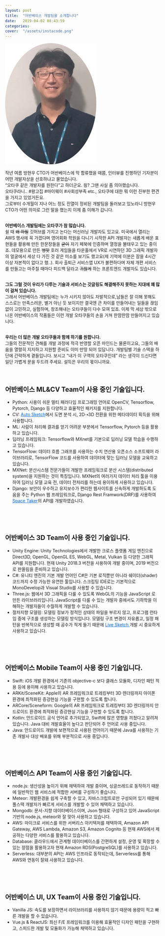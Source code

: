 ```yaml
---
layout: post
title:  "어반베이스 개발팀을 소개합니다"
date:   2019-04-02 08:43:59
categories: 
cover:  "/assets/instacode.png"
---
```



<!-- [![CTO IMAGE]({{ site.images | relative_url }}/assets/images/CTO IMAGE.jpg)]({{ site.images | relative_url }}/assets/images/CTO IMAGE.jpg) <br> -->
<img src="/assets/images/CTO IMAGE.jpg" alt="CTO IMAGE" style="margin: inherit;">

작년 여름 방현우 CTO가 어반베이스에 막 합류했을 때쯤, 인터뷰를 진행하던 기자분이 어떤 개발자상을 선호하냐고 물었습니다. <br>
“오타쿠 같은 개발자를 원한다”고 하더군요. 읭? 그땐 사실 좀 의아했습니다. <br>
오타쿠라니.. #왕고집 #마이웨이 #사회성부족 etc., 오타쿠에 대한 뭐 이런 진부한 편견을 가지고 있었거든요. <br> 그로부터 수개월이 지나 어느 정도 진열이 정비된 개발팀을 둘러보고 있노라니 방현우 CTO가 어떤 의미로 그런 말을 했는지 이제 좀 이해가 갑니다. 
<br>
<br>

**어반베이스 개발팀에는 오타쿠가 참 많습니다.** <br>
쉴 때 ~~왜 하필~~ 깃허브를 가지고 논다는 머신러닝 개발자도 있고요. 미국에서 열리는 AWS 행사에 꼭 가겠다며 영어회화 학원을 다니기 시작한 API 개발자는 새롭게 배운 표현들을 활용해 만든 한문장들을 ~~굳이~~ 자기 페북에 인증하며 열정을 불태우고 있는 중이죠. 데모용으로 만든 ~~병맛~~ 호러 게임들을 타운홀에서 VR로 시연하던 3D 그래픽 개발자의 얼굴에서 세상 다 가진 것 같은 미소를 보기도 했고요(제 기억에 이분은 잠을 4시간 이상 자본적이 없다고 했..). 회사 출퇴근 서비스앱 UX가 불편하다며 자체 개편 서비스를 만들고는 마주칠 때마다 피드백 달라고 ~~귀찮게~~ 하는 프론트엔드 개발자도 있습니다.
<br>
<br>

**그도 그럴 것이 우리가 다루는 기술과 서비스는 갓글링도 해결해주지 못하는 지대에 꽤 많이 걸쳐 있습니다.** <br> 그래서 어반베이스 개발팀에는 누가 시키지 않아도 자발적으로,남들은 잘 이해 못해도 스스로는 만족스러운, 별거 아닌 듯 보이지만 결국엔 큰 차이를 만들어내는 일들을 끊임없이 고민하고, 실험하며, 창조해내는 오타쿠들이 다수 모여 있죠. 이제 막 세상 밖으로 나온 어반베이스의 작품들은 이런 개발 오타쿠들의 손을 거쳐 한땀한땀 만들어지고 있습니다. 
<br>
<br>

**우리는 더 많은 개발 오타쿠들과 함께 하기를 원합니다.** <br> 
그들의 전문적인 견해를 개발 과정에 적극 반영할 오픈 마인드는 물론이고요, 그들의 배움을 열렬히 지지하고 지원할 준비도 이미 만땅 되어 있답니다. 개발팀별 기술 스택을 하단에 간략하게 곁들입니다. 보시고 “내가 이 구역의 오타쿠인데” 라는 생각이 드신다면 일단 가볍게 문을 두드려 주세요. 설득은 우리의 몫이니까요.  
<br>
<br>

## 어반베이스 ML&CV Team이 사용 중인 기술입니다.
- Python: 사용이 쉬운 멀티 패러다임 프로그래밍 언어로 OpenCV, Tensorflow, Pytorch, Django 등 다양하고 효율적인 패키지를 지원합니다.
- CV: <a href="https://urbanbase.github.io/2019/02/11/autosketch.html" target="_blank" style="color: #0366d6;"> Auto Sketch</a>에서 도면 분석 시, 2D⇢3D 전환을 위한 메타데이터 획득을 위해 사용합니다.
- ML: 사람이 처리해 결과를 얻기 어려운 부분에서 Tensorflow, Pytorch 등을 활용하고 있습니다.
- 딥러닝 프레임워크: Tensorflow와 MXnet를 기본으로 딥러닝 모델 학습을 수행하고 있습니다. 
- TensorFlow: 데이터 흐름 그래프를 사용하는 수치 연산용 오픈소스 소프트웨어 라이브러리로, TensorFlow 코드를 사용하여 데이터에 맞는 딥러닝 모델을 교육하고 있습니다.
- MXNet: 분산시스템 전문가들이 개발한 프레임워크로 분산 시스템(distributed system)을 지원하는 것이 특징입니다. MXNet의 여러가지 데이터 처리 툴을 이용하여 딥러닝 모델 교육 전, 데이터 전처리를 하는데 용이하게 사용하고 있습니다.
- Django: 보안이 우수하고 유지보수가 편리한 웹사이트를 신속하게 개발하도록 도움을 주는 Python 웹 프레임워크로, Django Rest Framwork(DRF)를 사용하여 <a href="https://urbanbase.github.io/2019/03/13/Taker.html" target="_blank" style="color: #0366d6;"> Space Taker</a>의 API를 개발하였습니다.
<br>
<br>
<br>

## 어반베이스 3D Team이 사용 중인 기술입니다.
- Unity Engine: Unity Technologies에서 개발한 크로스 플랫폼 게임 엔진으로 Direct3D, OpenGL, OpenGL ES, WebGL, Metal, Vulkan 등 다양한 그래픽 API를 지원합니다. 현재 Unity 2018.3 버전을 사용하여 개발 중이며, 2019 버전으로 판올림을 준비하고 있습니다.
- C#: 유니티 엔진의 기본 개발 언어인 C#은 기본 로직뿐만 아니라 쉐이더(shader) 코드까지 수정 가능한 유연한 툴입니다. 스크립팅 IDE로는 기본적으로 MonoDevelop과 Visual Studio를 사용할 수 있습니다. 
- Three.js: 웹에서 3D 그래픽을 다룰 수 있도록 WebGL의 기능을 JavaScript 로 만든 라이브러리입니다. JavaScript를 다룰 수 있는 개발자 중에서도 기하학을 이해하는 개발자들이 수월하게 개발할 수 있습니다.
- 절차지향 모델링: 모델링 정보가 정적인 상태의 파일을 부르지 않고, 프로그램 런타임 중에 구조를 생성하는 모델링 방식입니다. 모델링 구조 변경이 자유롭고, 일정 패턴을 반복적으로 생성할 때 공수가 적게 들기 때문에 <a href="https://urbanbase.github.io/2019/02/15/livesketch.html" target="_blank" style="color: #0366d6;"> Live Sketch </a> 개발 시 중요하게 사용하고 있습니다.
<br>
<br>
<br>

## 어반베이스 Mobile Team이 사용 중인 기술입니다.
- Swift: iOS 개발 환경에서 기존의 objective-c 보다 클래스 모듈화, 디자인 패턴 적용 등에 용이해 사용하고 있습니다.
- ARKit/SceneKit: Apple의 AR 프레임워크로 트레킹부터 3D 렌더링까지 아이폰 환경에 최적화된 증강현실 기능을 구현할 수 있도록 합니다. 
- ARCore/Sceneform: Google의 AR 프레임워크로 트레킹부터 3D 렌더링까지 안드로이드 환경에 최적화된 증강현실 기능을 구현할 수 있도록 합니다.
- Kotlin: 안드로이드 공식 언어로 추가되었고, Swift에 많은 영향을 끼쳤다고 알려져 있습니다. Java 대비 개발효율이 높다고 판단되어 주 언어로 사용 중입니다.
- Java: 안드로이드 개발에 보편적으로 사용된 언어이기 때문에 Java를 사용하는 기존 개발사 대상 배포를 위해 부분적으로 사용 중입니다.
<br>
<br>
<br>

## 어반베이스 API Team이 사용 중인 기술입니다.
- node.js: 생산성을 높이기 위해 채택하여 개발 중이며, 싱글쓰레드로 동작하기 때문에 일반적인 웹 서비스에 적합한 서버를 구성하기 좋습니다.
- Meteor: 개발환경을 쉽게 구축할 수 있고, 자바스크립트로만 구성되어 있기 때문에 풀스택 개발자가 빠르게 서비스를 개발할 수 있어 채택하고 있습니다. 
- Mongodb: 문서-지향 데이터베이스이며, Json 형태로 구성하고 있어 JavaScript 기반의 node.js, meteor와 잘 맞아 사용하고 있습니다. 
- AWS: 마이크로 서비스를 위한 서버리스 아키텍처를 채택하여, Amazon API Gateway, AWS Lambda, Amazon S3, Amazon Cognito 등 현재 AWS에서 제공하는 다양한 서비스를 활용하고 있습니다.
- Database: 클라우드에서 관계형 데이터베이스를 간편하게 설정, 운영 및 확장할 수 있는 장점을 활용하고자 현재 Amazon RDS(PostgreSQL)를 사용하고 있습니다.
- Serverless: 대부분의 API는 AWS 인프라로 동작되는데, Serverless를 통해 AWS와 연동이 잘돼 사용하고 있습니다. 
<br>
<br>
<br>

## 어반베이스 UI, UX Team이 사용 중인 기술입니다.
- Vanilla JS: 속도를 보장하면서 라이브러리를 사용하지 않기 때문에 용량이 적고 빠른 개발을 할 수 있습니다.
- Vue.js & ReactJS: 최신 F/E 프레임워크를 이용해 효율적인 디자인 패턴을 구현하고, 스피드한 개발 및 모듈화가 가능해 채택하고 있습니다.
